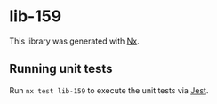 # lib-159

This library was generated with [Nx](https://nx.dev).

## Running unit tests

Run `nx test lib-159` to execute the unit tests via [Jest](https://jestjs.io).
